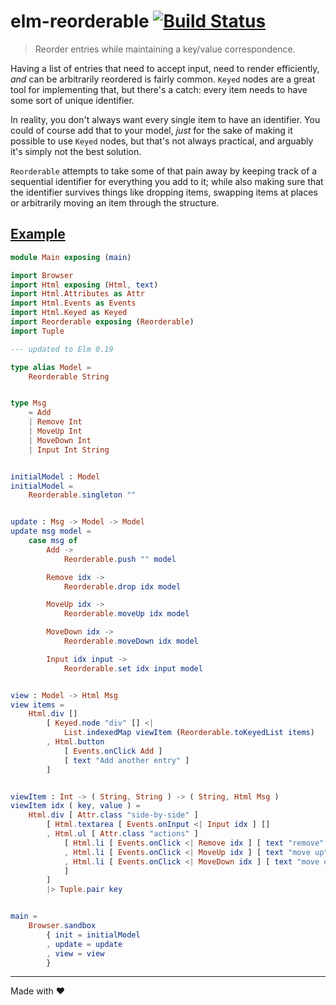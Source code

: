 # elm-reorderable [![Build Status](https://travis-ci.org/zwilias/elm-reorderable.svg?branch=master)](https://travis-ci.org/zwilias/elm-reorderable)
> Reorder entries while maintaining a key/value correspondence.

Having a list of entries that need to accept input, need to render efficiently,
*and* can be arbitrarily reordered is fairly common. `Keyed` nodes are a great
tool for implementing that, but there's a catch: every item needs to have some
sort of unique identifier.

In reality, you don't always want every single item to have an identifier. You
could of course add that to your model, _just_ for the sake of making it
possible to use `Keyed` nodes, but that's not always practical, and arguably
it's simply not the best solution.

`Reorderable` attempts to take some of that pain away by keeping track of a
sequential identifier for everything you add to it; while also making sure that
the identifier survives things like dropping items, swapping items at places or
arbitrarily moving an item through the structure.

## [Example](https://ellie-app.com/mKsXW3R6sa1/0)

```elm
module Main exposing (main)

import Browser
import Html exposing (Html, text)
import Html.Attributes as Attr
import Html.Events as Events
import Html.Keyed as Keyed
import Reorderable exposing (Reorderable)
import Tuple

--- updated to Elm 0.19

type alias Model =
    Reorderable String


type Msg
    = Add
    | Remove Int
    | MoveUp Int
    | MoveDown Int
    | Input Int String


initialModel : Model
initialModel =
    Reorderable.singleton ""


update : Msg -> Model -> Model
update msg model =
    case msg of
        Add ->
            Reorderable.push "" model

        Remove idx ->
            Reorderable.drop idx model

        MoveUp idx ->
            Reorderable.moveUp idx model

        MoveDown idx ->
            Reorderable.moveDown idx model

        Input idx input ->
            Reorderable.set idx input model


view : Model -> Html Msg
view items =
    Html.div []
        [ Keyed.node "div" [] <|
            List.indexedMap viewItem (Reorderable.toKeyedList items)
        , Html.button
            [ Events.onClick Add ]
            [ text "Add another entry" ]
        ]


viewItem : Int -> ( String, String ) -> ( String, Html Msg )
viewItem idx ( key, value ) =
    Html.div [ Attr.class "side-by-side" ]
        [ Html.textarea [ Events.onInput <| Input idx ] []
        , Html.ul [ Attr.class "actions" ]
            [ Html.li [ Events.onClick <| Remove idx ] [ text "remove" ]
            , Html.li [ Events.onClick <| MoveUp idx ] [ text "move up" ]
            , Html.li [ Events.onClick <| MoveDown idx ] [ text "move down" ]
            ]
        ]
        |> Tuple.pair key


main =
    Browser.sandbox
        { init = initialModel
        , update = update
        , view = view
        }
```
---

Made with ❤️
